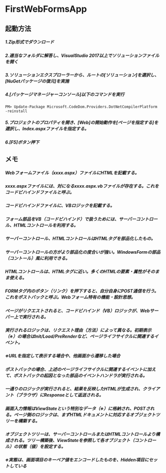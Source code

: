 # FirstWebFormsApp
## 起動方法
##### 1.Zip形式でダウンロード
##### 2.適当なフォルダに解答し、VisualStudio 2017以上でソリューションファイルを開く
##### 3.ソリューションエクスプローラーから、ルートの[ソリューション]を選択し、[NuGetパッケージの復元]を実施
##### 4.[パッケージマネージャーコンソール]以下のコマンドを実行
```
PM> Update-Package Microsoft.CodeDom.Providers.DotNetCompilerPlatform -reinstall
```
##### 5.プロジェクトのプロパティを開き、[Web]の開始動作を[ページを指定する]を選択し、Index.aspxファイルを指定する。
##### 6.[F5]ボタン押下
## メモ
##### Webフォームファイル（xxxx.aspx）ファイルにHTMLを記載する。
##### xxxx.aspxファイルには、対になるxxxx.aspx.vbファイルが存在する。これをコードビハインドファイルと呼ぶ。
##### コードビハインドファイルに、VBロジックを記載する。
##### フォーム部品をVB（コードビハインド）で扱うためには、サーバーコントロール、HTMLコントロールを利用する。
##### サーバーコントロール、HTMLコントロールはHTMLタグを部品化したもの。
##### サーバーコントロールの方がより部品化の度合いが強い。WindowsFormの部品（コントール）風に利用できる。
##### HTMLコントロールは、HTMLタグに近い。多くのHTMLの要素・属性がそのまま使える。
##### FORMタグ内のボタン（リンク）を押下すると、自分自身にPOST通信を行う。これをポストバックと呼ぶ。Webフォーム特有の機能・設計思想。
##### ページがリクエストされると、コードビハインド（VB）ロジックが、Webサーバー上で実行される。
##### 実行されるロジックは、リクエスト理由（方法）によって異なる。初期表示（※）の場合はInit/Load/PreRenderなど、ページライフサイクルに関連するイベント。
##### ※URLを指定して表示する場合や、他画面から遷移した場合
##### ポストバックの場合、上述のページライフサイクルに関連するイベントに加えて、ポストバックの起因となった部品のイベントハンドラが実行される。
##### 一通りのロジックが実行されると、結果を反映したHTMLが生成され、クライアント（ブラウザ）にResponseとして返送される。
##### 画面入力情報はViewStateという特別なデータ（※）に格納され、POSTされる。ページ側のロジックは、まずHTMLドキュメントに対応するオブジェクトツリーを構築する。
##### オブジェクトツリーは、サーバーコントロールまたはHTMLコントロールより構成される。ツリー構築後、ViewStateを参照して各オブジェクト（コントロール）の状態（値）を設定する。
##### ※実態は、画面項目のキーペア値をエンコードしたものを、Hidden項目にセットしている
